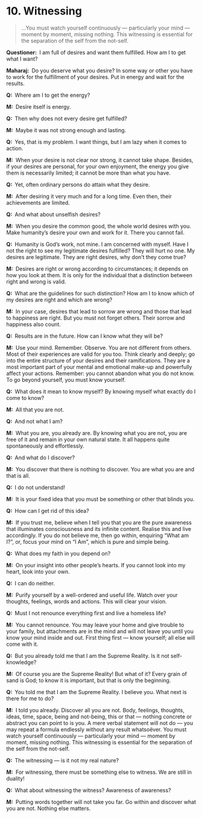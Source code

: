 # 10. Witnessing

>…You must watch yourself continuously — particularly your mind — moment by moment, missing nothing. This witnessing is essential for the separation of the self from the not-self.

**Questioner:**&ensp;I am full of desires and want them fulfilled. How am I to get what I want?

**Maharaj:**&ensp;Do you deserve what you desire? In some way or other you have to work for the fulfillment of your desires. Put in energy and wait for the results.

**Q:**&ensp;Where am I to get the energy?

**M:**&ensp;Desire itself is energy.

**Q:**&ensp;Then why does not every desire get fulfilled?

**M:**&ensp;Maybe it was not strong enough and lasting.

**Q:**&ensp;Yes, that is my problem. I want things, but I am lazy when it comes to action.

**M:**&ensp;When your desire is not clear nor strong, it cannot take shape. Besides, if your desires are personal, for your own enjoyment, the energy you give them is necessarily limited; it cannot be more than what you have.

**Q:**&ensp;Yet, often ordinary persons do attain what they desire.

**M:**&ensp;After desiring it very much and for a long time. Even then, their achievements are limited.

**Q:**&ensp;And what about unselfish desires?

**M:**&ensp;When you desire the common good, the whole world desires with you. Make humanity’s desire your own and work for it. There you cannot fail.

**Q:**&ensp;Humanity is God’s work, not mine. I am concerned with myself. Have I not the right to see my legitimate desires fulfilled? They will hurt no one. My desires are legitimate. They are right desires, why don’t they come true?

**M:**&ensp;Desires are right or wrong according to circumstances; it depends on how you look at them. It is only for the individual that a distinction between right and wrong is valid.

**Q:**&ensp;What are the guidelines for such distinction? How am I to know which of my desires are right and which are wrong?

**M:**&ensp;In your case, desires that lead to sorrow are wrong and those that lead to happiness are right. But you must not forget others. Their sorrow and happiness also count.

**Q:**&ensp;Results are in the future. How can I know what they will be?

**M:**&ensp;Use your mind. Remember. Observe. You are not different from others. Most of their experiences are valid for you too. Think clearly and deeply; go into the entire structure of your desires and their ramifications. They are a most important part of your mental and emotional make-up and powerfully affect your actions. Remember: you cannot abandon what you do not know. To go beyond yourself, you must know yourself.

**Q:**&ensp;What does it mean to know myself? By knowing myself what exactly do I come to know?

**M:**&ensp;All that you are not.

**Q:**&ensp;And not what I am?

**M:**&ensp;What you are, you already are. By knowing what you are not, you are free of it and remain in your own natural state. It all happens quite spontaneously and effortlessly.

**Q:**&ensp;And what do I discover?

**M:**&ensp;You discover that there is nothing to discover. You are what you are and that is all.

**Q:**&ensp;I do not understand!

**M:**&ensp;It is your fixed idea that you must be something or other that blinds you.

**Q:**&ensp;How can I get rid of this idea?

**M:**&ensp;If you trust me, believe when I tell you that you are the pure awareness that illuminates consciousness and its infinite content. Realise this and live accordingly. If you do not believe me, then go within, enquiring “What am I?”, or, focus your mind on “I Am”, which is pure and simple being.

**Q:**&ensp;What does my faith in you depend on?

**M:**&ensp;On your insight into other people’s hearts. If you cannot look into my heart, look into your own.

**Q:**&ensp;I can do neither.

**M:**&ensp;Purify yourself by a well-ordered and useful life. Watch over your thoughts, feelings, words and actions. This will clear your vision.

**Q:**&ensp;Must I not renounce everything first and live a homeless life?

**M:**&ensp;You cannot renounce. You may leave your home and give trouble to your family, but attachments are in the mind and will not leave you until you know your mind inside and out. First thing first — know yourself; all else will come with it.

**Q:**&ensp;But you already told me that I am the Supreme Reality. Is it not self-knowledge?

**M:**&ensp;Of course you are the Supreme Reality! But what of it? Every grain of sand is God; to know it is important, but that is only the beginning.

**Q:**&ensp;You told me that I am the Supreme Reality. I believe you. What next is there for me to do?

**M:**&ensp;I told you already. Discover all you are not. Body, feelings, thoughts, ideas, time, space, being and not-being, this or that — nothing concrete or abstract you can point to is you. A mere verbal statement will not do — you may repeat a formula endlessly without any result whatsoëver. You must watch yourself continuously — particularly your mind — moment by moment, missing nothing. This witnessing is essential for the separation of the self from the not-self.

**Q:**&ensp;The witnessing — is it not my real nature?

**M:**&ensp;For witnessing, there must be something else to witness. We are still in duality!

**Q:**&ensp;What about witnessing the witness? Awareness of awareness?

**M:**&ensp;Putting words together will not take you far. Go within and discover what you are not. Nothing else matters.